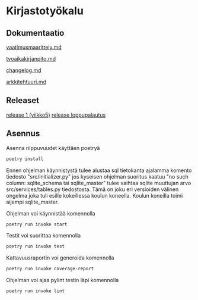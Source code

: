 # Kirjastotyökalu

## Dokumentaatio

[vaatimusmaarittely.md](/dokumentaatio/vaatimusmaarittely.md)

[tyoaikakirjanpito.md](/dokumentaatio/tyoaikakirjanpito.md)

[changelog.md](/dokumentaatio/changelog.md)

[arkkitehtuuri.md](/dokumentaatio/arkkitehtuuri.md)

## Releaset

[release 1 (viikko5)](/releases/tag/viikko5)
[release loppupalautus](/releases/tag/loppupalautus)
## Asennus

Asenna riippuvuudet käyttäen poetryä

```bash
poetry install
```
Ennen ohjelman käynnistystä tulee alustaa sql tietokanta ajalamma komento tiedosto "src/initializer.py" 
jos kyseisen ohjelman suoritus kaatuu "no such column: sqlite_schema tai sqlite_master" tulee vaihtaa sqlite muuttujan arvo src/services/tables.py tiedostosta. Tämä on joku eri versioiden välinen ongelma joka tuli esille kokeillessa koulun koneella. Koulun koneilla toimi aijempi sqlite_master.

Ohjelman voi käynnistää komennolla 
```bash
poetry run invoke start
``` 
Testit voi suorittaa komennolla

```bash
poetry run invoke test
``` 

Kattavuusraportin voi generoida komennolla 

```bash
poetry run invoke coverage-report
``` 

Ohjelman voi ajaa pylint testin läpi komennolla

```bash
poetry run invoke lint
``` 
